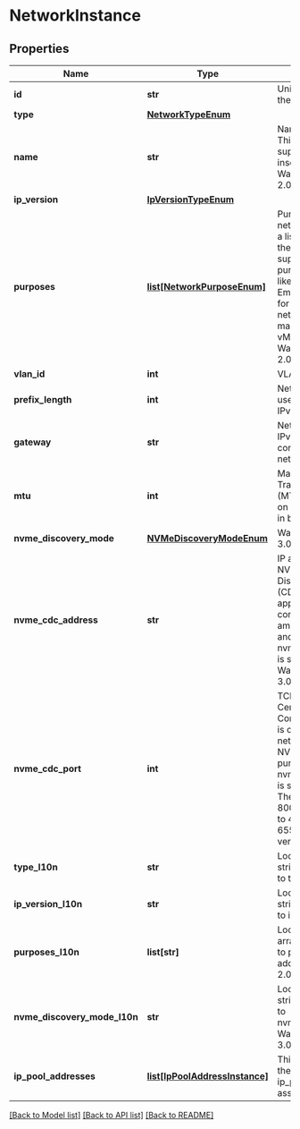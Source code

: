 # NetworkInstance

## Properties
Name | Type | Description | Notes
------------ | ------------- | ------------- | -------------
**id** | **str** | Unique identifier of the network. | [optional] 
**type** | [**NetworkTypeEnum**](NetworkTypeEnum.md) |  | [optional] 
**name** | **str** | Name of the network.  This property supports case-insensitive filtering. Was added in version 2.0.0.0. | [optional] 
**ip_version** | [**IpVersionTypeEnum**](IpVersionTypeEnum.md) |  | [optional] 
**purposes** | [**list[NetworkPurposeEnum]**](NetworkPurposeEnum.md) | Purposes of the network. This returns a list of purposes for the networks that support multiple purposes per network, like storage network. Empty list is returned for single purposed networks, like management, vMotion, ICD and ICM.  Was added in version 2.0.0.0. | [optional] 
**vlan_id** | **int** | VLAN identifier. | [optional] 
**prefix_length** | **int** | Network prefix length, used for both IPv4 and IPv6. | [optional] 
**gateway** | **str** | Network gateway in IPv4 or IPv6 format, corresponding to the network&#39;s IP version. | [optional] 
**mtu** | **int** | Maximum Transmission Unit (MTU) packet size set on network interfaces, in bytes. | [optional] 
**nvme_discovery_mode** | [**NVMeDiscoveryModeEnum**](NVMeDiscoveryModeEnum.md) |  Was added in version 3.0.0.0. | [optional] 
**nvme_cdc_address** | **str** | IP address of the NVMe Centralized Discovery Controller (CDC). This is only applicable if network contains NVMe_TCP among its purposes, and nvme_discovery_mode is set to Manual_CDC.  Was added in version 3.0.0.0. | [optional] 
**nvme_cdc_port** | **int** | TCP port of the NVMe Centralized Discovery Controller (CDC). This is only applicable if network contains NVMe_TCP among its purposes, and nvme_discovery_mode is set to Manual_CDC. The valid values: 8009 or from 49152 to 49999 or 50100 to 65535.  Was added in version 3.0.0.0. | [optional] [default to 8009]
**type_l10n** | **str** | Localized message string corresponding to type | [optional] 
**ip_version_l10n** | **str** | Localized message string corresponding to ip_version | [optional] 
**purposes_l10n** | **list[str]** | Localized message array corresponding to purposes Was added in version 2.0.0.0. | [optional] 
**nvme_discovery_mode_l10n** | **str** | Localized message string corresponding to nvme_discovery_mode Was added in version 3.0.0.0. | [optional] 
**ip_pool_addresses** | [**list[IpPoolAddressInstance]**](IpPoolAddressInstance.md) | This is the inverse of the resource type ip_pool_address association. | [optional] 

[[Back to Model list]](../README.md#documentation-for-models) [[Back to API list]](../README.md#documentation-for-api-endpoints) [[Back to README]](../README.md)


